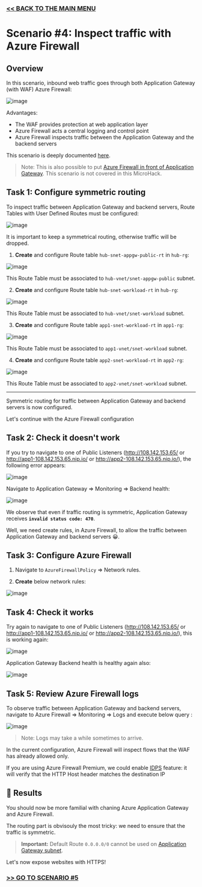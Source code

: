 ### [<< BACK TO THE MAIN MENU](https://github.com/dawlysd/azure-application-gateway-microhack)

# Scenario #4: Inspect traffic with Azure Firewall

## Overview

In this scenario, inbound web traffic goes through both Application Gateway (with WAF) Azure Firewall:

![image](docs/scenario4.gif)

Advantages:
* The WAF provides protection at web application layer
* Azure Firewall acts a central logging and control point
* Azure Firewall inspects traffic between the Application Gateway and the backend servers

This scenario is deeply documented [here](https://learn.microsoft.com/en-us/azure/architecture/example-scenario/gateway/firewall-application-gateway#application-gateway-before-firewall).

> Note: This is also possible to put [Azure Firewall in front of Application Gateway](https://learn.microsoft.com/en-us/azure/architecture/example-scenario/gateway/firewall-application-gateway#application-gateway-after-firewall). This scenario is not covered in this MicroHack.

## Task 1: Configure symmetric routing 

To inspect traffic between Application Gateway and backend servers, Route Tables with User Defined Routes must be configured:

![image](docs/scenario4-udr-overview.png)

It is important to keep a symmetrical routing, otherwise traffic will be dropped.

1) **Create** and configure Route table `hub-snet-appgw-public-rt` in `hub-rg`:

![image](docs/scenario4-hub-snet-appgw-public-rt.png)

This Route Table must be associated to `hub-vnet/snet-appgw-public` subnet.

2) **Create** and configure Route table `hub-snet-workload-rt` in `hub-rg`:

![image](docs/scenario4-hub-snet-workload-rt.png)

This Route Table must be associated to `hub-vnet/snet-workload` subnet.

3) **Create** and configure Route table `app1-snet-workload-rt` in `app1-rg`:

![image](docs/scenario4-app1-snet-workload-rt.png)

This Route Table must be associated to `app1-vnet/snet-workload` subnet.

4) **Create** and configure Route table `app2-snet-workload-rt` in `app2-rg`:

![image](docs/scenario4-app2-snet-workload-rt.png)

This Route Table must be associated to `app2-vnet/snet-workload` subnet.

--------

Symmetric routing for traffic between Application Gateway and backend servers is now configured.

Let's continue with the Azure Firewall configuration

## Task 2: Check it doesn't work

If you try to navigate to one of Public Listeners (http://108.142.153.65/ or http://app1-108.142.153.65.nip.io/ or http://app2-108.142.153.65.nip.io/), the following error appears: 

![image](docs/scenario4-error.png)

Navigate to Application Gateway => Monitoring => Backend health:

![image](docs/scenario4-backendhealth.png)

We observe that even if traffic routing is symmetric, Application Gateway receives **`invalid status code: 470`**.

Well, we need create rules, in Azure Firewall, to allow the traffic between Application Gateway and backend servers 😀.

## Task 3: Configure Azure Firewall

1) Navigate to `AzureFirewallPolicy` => Network rules.

2) **Create** below network rules:

![image](docs/scenario4-networkrules.png)

## Task 4: Check it works

Try again to navigate to one of Public Listeners (http://108.142.153.65/ or http://app1-108.142.153.65.nip.io/ or http://app2-108.142.153.65.nip.io/), this is working again:

![image](docs/scenario2-result-app1.png)

Application Gateway Backend health is healthy again also:

![image](docs/scenario2-monitoring.png)

## Task 5: Review Azure Firewall logs

To observe traffic between Application Gateway and backend servers, navigate to Azure Firewall => Monitoring => Logs and execute below query :

![image](docs/scenario4-azurefirewalllogs.png)

> Note: Logs may take a while sometimes to arrive.

In the current configuration, Azure Firewall will inspect flows that the WAF has already allowed only.

If you are using Azure Firewall Premium, we could enable [IDPS](https://learn.microsoft.com/en-us/azure/firewall/premium-features#idps) feature: it will verify that the HTTP Host header matches the destination IP

## 🏁 Results

You should now be more familial with chaning Azure Application Gateway and Azure Firewall.

The routing part is obvisouly the most tricky: we need to ensure that the traffic is symmetric.

> **Important:** Default Route `0.0.0.0/0` cannot be used on [Application Gateway subnet](https://learn.microsoft.com/en-us/azure/application-gateway/configuration-infrastructure#supported-user-defined-routes).

Let's now expose websites with HTTPS!

### [>> GO TO SCENARIO #5](https://github.com/dawlysd/azure-application-gateway-microhack/blob/main/5-scenario.md)